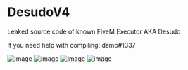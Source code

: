 # DesudoV4
Leaked source code of known FiveM Executor AKA Desudo

If you need help with compiling: damo#1337

![image](https://user-images.githubusercontent.com/84600992/177883183-b0e99692-1e4c-4dca-8437-57f1194d8fa8.png)
![image](https://user-images.githubusercontent.com/84600992/177883192-88eb42e0-1ba0-4270-b87e-013f70d7e5e8.png)
![image](https://user-images.githubusercontent.com/84600992/177883200-0f02b2eb-9798-453c-bc91-963fdd2d52e5.png)
![image](https://user-images.githubusercontent.com/84600992/177883593-06e913ab-ce76-44f2-ae38-5f207ecbd496.png)
